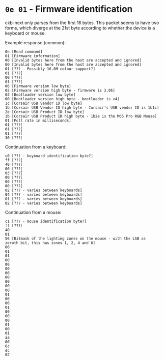 # `0e 01` - Firmware identification

ckb-next only parses from the first 16 bytes. This packet seems to have two forms, which diverge at the 21st byte according to whether the device is a keyboard or mouse.

Example response (common):
```
0e [Read command]
01 [Firmware information]
00 [Invalid bytes here from the host are accepted and ignored]
00 [Invalid bytes here from the host are accepted and ignored]
01 [??? - Possibly 16.8M colour support?]
01 [???]
00 [???]
01 [???]
06 [Firmware version low byte]
02 [Firmware version high byte - firmware is 2.06]
04 [Bootloader version low byte]
00 [Bootloader version high byte - bootloader is v4]
1c [Corsair USB Vendor ID low byte]
1b [Corsair USB Vendor ID high byte - Corsair's USB vendor ID is 1b1c]
2e [Corsair USB Product ID low byte]
1b [Corsair USB Product ID high byte - 1b2e is the M65 Pro RGB Mouse]
01 [Poll rate in milliseconds]
01 [???]
01 [???]
01 [???]
30 [???]
```

Continuation from a keyboard:
```
c0 [??? - keyboard identification byte?]
ff [???]
40 [???]
00 [???]
03 [???]
00 [???]
00 [???]
00 [???]
02 [??? - varies between keyboards]
04 [??? - varies between keyboards]
01 [??? - varies between keyboards]
02 [??? - varies between keyboards]
```

Continuation from a mouse:
```
c1 [??? - mouse identification byte?]
ff [???]
40
01
56 [Bitmask of the lighting zones on the mouse - with the LSB as zeroth bit, this has zones 1, 2, 4 and 6]
00
01
01
00
00
00
00
00
00
00
00
01
00
00
01
00
00
00
01
00
01
aa
00
6c
dc
02
```

